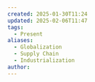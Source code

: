 ```yaml
---
created: 2025-01-30T11:24
updated: 2025-02-06T11:47
tags:
  - Present
aliases:
  - Globalization
  - Supply Chain
  - Industrialization
author: 
---
```

